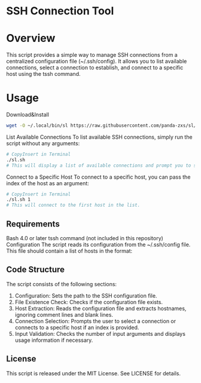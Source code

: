# SSH Connection Tool
# Overview
This script provides a simple way to manage SSH connections from a centralized configuration file (~/.ssh/config). It allows you to list available connections, select a connection to establish, and connect to a specific host using the tssh command.

# Usage
Download&Install

```bash
wget -O ~/.local/bin/sl https://raw.githubusercontent.com/panda-zxs/sl/master/sl.sh && sudo chmod +x ~/.local/bin/sl
```
List Available Connections
To list available SSH connections, simply run the script without any arguments:

```bash
# CopyInsert in Terminal
./sl.sh
# This will display a list of available connections and prompt you to select one.
```
Connect to a Specific Host
To connect to a specific host, you can pass the index of the host as an argument:

```bash
# CopyInsert in Terminal
./sl.sh 1
# This will connect to the first host in the list.
```
## Requirements
Bash 4.0 or later
tssh command (not included in this repository)
Configuration
The script reads its configuration from the ~/.ssh/config file. This file should contain a list of hosts in the format:

## Code Structure
The script consists of the following sections:

1. Configuration: Sets the path to the SSH configuration file.
2. File Existence Check: Checks if the configuration file exists.
3. Host Extraction: Reads the configuration file and extracts hostnames, ignoring comment lines and blank lines.
4. Connection Selection: Prompts the user to select a connection or connects to a specific host if an index is provided.
5. Input Validation: Checks the number of input arguments and displays usage information if necessary.
## License
This script is released under the MIT License. See LICENSE for details.
